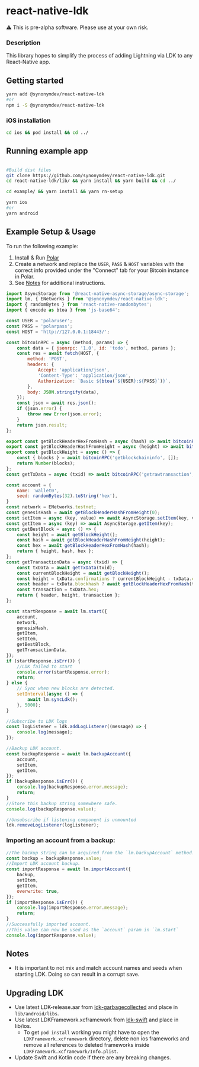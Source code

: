 # react-native-ldk

:warning: This is pre-alpha software. Please use at your own risk.


### Description
This library hopes to simplify the process of adding Lightning via LDK to any React-Native app.

## Getting started

```bash
yarn add @synonymdev/react-native-ldk
#or
npm i -S @synonymdev/react-native-ldk
````

### iOS installation
```bash
cd ios && pod install && cd ../
````

## Running example app
```bash

#Build dist files
git clone https://github.com/synonymdev/react-native-ldk.git
cd react-native-ldk/lib/ && yarn install && yarn build && cd ../

cd example/ && yarn install && yarn rn-setup

yarn ios
#or
yarn android
```

## Example Setup & Usage

To run the following example:
 1. Install & Run [Polar](https://github.com/jamaljsr/polar)
 2. Create a network and replace the `USER`, `PASS` & `HOST` variables with the correct info provided under the "Connect" tab for your Bitcoin instance in Polar.
 3. See [Notes](#notes) for additional instructions.
 
```javascript
import AsyncStorage from '@react-native-async-storage/async-storage';
import lm, { ENetworks } from '@synonymdev/react-native-ldk';
import { randomBytes } from 'react-native-randombytes';
import { encode as btoa } from 'js-base64';

const USER = 'polaruser';
const PASS = 'polarpass';
const HOST = 'http://127.0.0.1:18443/';

const bitcoinRPC = async (method, params) => {
    const data = { jsonrpc: '1.0', id: 'todo', method, params };
    const res = await fetch(HOST, {
        method: 'POST',
        headers: {
            Accept: 'application/json',
            'Content-Type': 'application/json',
            Authorization: `Basic ${btoa(`${USER}:${PASS}`)}`,
        },
        body: JSON.stringify(data),
    });
    const json = await res.json();
    if (json.error) {
        throw new Error(json.error);
    }
    return json.result;
};

export const getBlockHeaderHexFromHash = async (hash) => await bitcoinRPC('getblockheader', [hash, false]);
export const getBlockHeaderHashFromHeight = async (height) => await bitcoinRPC('getblockhash', [height]);
export const getBlockHeight = async () => {
	const { blocks } = await bitcoinRPC('getblockchaininfo', []);
	return Number(blocks);
};
const getTxData = async (txid) => await bitcoinRPC('getrawtransaction', [txid, true]);

const account = {
	name: 'wallet0',
	seed: randomBytes(32).toString('hex'),
}
const network = ENetworks.testnet;
const genesisHash = await getBlockHeaderHashFromHeight(0);
const setItem = async (key, value) => await AsyncStorage.setItem(key, value);
const getItem = async (key) => await AsyncStorage.getItem(key);
const getBestBlock = async () => {
	const height = await getBlockHeight();
	const hash = await getBlockHeaderHashFromHeight(height);
	const hex = await getBlockHeaderHexFromHash(hash);
	return { height, hash, hex };
};
const getTransactionData = async (txid) => {
	const txData = await getTxData(txid);
	const currentBlockHeight = await getBlockHeight();
	const height = txData.confirmations ? currentBlockHeight - txData.confirmations : 0;
	const header = txData.blockhash ? await getBlockHeaderHexFromHash(txData.blockhash) : '';
	const transaction = txData.hex;
	return { header, height, transaction };
};

const startResponse = await lm.start({
	account,
	network,
	genesisHash,
	getItem,
	setItem,
	getBestBlock,
	getTransactionData,
});
if (startResponse.isErr()) {
	//LDK failed to start
    console.error(startResponse.error);
	return;
} else {
	// Sync when new blocks are detected.
	setInterval(async () => {
		await lm.syncLdk();
	}, 5000);
}

//Subscribe to LDK logs
const logListener = ldk.addLogListener((message) => {
    console.log(message);
});

//Backup LDK account.
const backupResponse = await lm.backupAccount({
	account,
	setItem,
	getItem,
});
if (backupResponse.isErr()) {
	console.log(backupResponse.error.message);
	return;
}
//Store this backup string somewhere safe.
console.log(backupResponse.value);

//Unsubscribe if listening component is unmounted
ldk.removeLogListener(logListener);
```

### Importing an account from a backup:
```javascript
//The backup string can be acquired from the `lm.backupAccount` method.
const backup = backupResponse.value;
//Import LDK account backup.
const importResponse = await lm.importAccount({
	backup,
	setItem,
	getItem,
	overwrite: true,
});
if (importResponse.isErr()) {
	console.log(importResponse.error.message);
	return;
}
//Successfully imported account. 
//This value can now be used as the `account` param in `lm.start`
console.log(importResponse.value);
```

## Notes
 - It is important to not mix and match account names and seeds when starting LDK. Doing so can result in a corrupt save.

## Upgrading LDK
- Use latest LDK-release.aar from [ldk-garbagecollected](https://github.com/lightningdevkit/ldk-garbagecollected/releases) and place in `lib/android/libs`.
- Use latest LDKFramework.xcframework from [ldk-swift](https://github.com/lightningdevkit/ldk-swift/releases) and place in lib/ios.
  - To get `pod install` working you might have to open the `LDKFramework.xcframework` directory, delete non ios frameworks and remove all references to deleted frameworks inside `LDKFramework.xcframework/Info.plist`.
- Update Swift and Kotlin code if there are any breaking changes.
